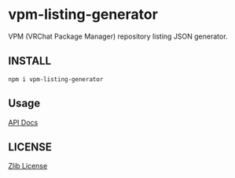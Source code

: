 # vpm-listing-generator

VPM (VRChat Package Manager) repository listing JSON generator.

## INSTALL

```
npm i vpm-listing-generator
```

## Usage

[API Docs](https://narazaka.github.io/vpm-listing-generator/)

## LICENSE

[Zlib License](LICENSE)
